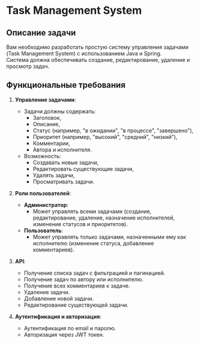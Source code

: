 # Task Management System

## Описание задачи

Вам необходимо разработать простую систему управления задачами (Task Management System) с использованием Java и Spring.  
Система должна обеспечивать создание, редактирование, удаление и просмотр задач.  

## Функциональные требования

1. **Управление задачами**:
   - Задачи должны содержать:
     - Заголовок,
     - Описание,
     - Статус (например, "в ожидании", "в процессе", "завершено"),
     - Приоритет (например, "высокий", "средний", "низкий"),
     - Комментарии,
     - Автора и исполнителя.
   - Возможность:
     - Создавать новые задачи,
     - Редактировать существующие задачи,
     - Удалять задачи,
     - Просматривать задачи.

2. **Роли пользователей**:
   - **Администратор**:
     - Может управлять всеми задачами (создание, редактирование, удаление, назначение исполнителей, изменение статусов и приоритетов).
   - **Пользователь**:
     - Может управлять только задачами, назначенными ему как исполнителю (изменение статуса, добавление комментариев).

3. **API**:
   - Получение списка задач с фильтрацией и пагинацией.
   - Получение задач по автору или исполнителю.
   - Получение всех комментариев к задаче.
   - Удаление задачи.
   - Добавление новой задачи.
   - Редактирование существующей задачи.

4. **Аутентификация и авторизация**:
   - Аутентификация по email и паролю.
   - Авторизация через JWT токен.
